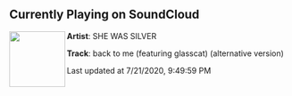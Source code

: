 ## Currently Playing on SoundCloud

[<img align="left" width="100" src="https://i1.sndcdn.com/artworks-WdWgwXSjYmywwAuq-k1O3ng-t50x50.jpg">](https://soundcloud.com/shewassilver/back-to-me-featuring-glasscat-alternative-version)

**Artist**: SHE WAS SILVER 

**Track**: back to me (featuring glasscat) (alternative version)

Last updated at 7/21/2020, 9:49:59 PM
